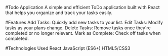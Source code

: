 #Todo Application
A simple and efficient ToDo application built with React that helps you organize and track your tasks easily.

#Features
Add Tasks: Quickly add new tasks to your list.
Edit Tasks: Modify tasks as your plans change.
Delete Tasks: Remove tasks once they're completed or no longer relevant.
Mark as Complete: Check off tasks when completed.

#Technologies Used
React
JavaScript (ES6+)
HTML5/CSS3
